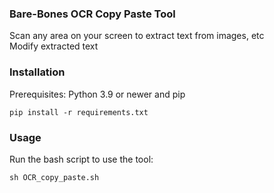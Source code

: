 ### Bare-Bones OCR Copy Paste Tool
Scan any area on your screen to extract text from images, etc  
Modify extracted text
### Installation
Prerequisites:
Python 3.9 or newer and pip
```
pip install -r requirements.txt
```
### Usage
Run the bash script to use the tool:
```
sh OCR_copy_paste.sh
```